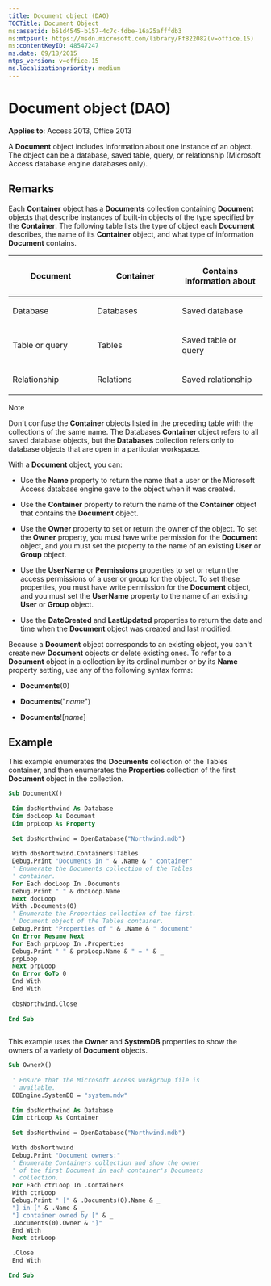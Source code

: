 ```yaml
---
title: Document object (DAO)
TOCTitle: Document Object
ms:assetid: b51d4545-b157-4c7c-fdbe-16a25afffdb3
ms:mtpsurl: https://msdn.microsoft.com/library/Ff822082(v=office.15)
ms:contentKeyID: 48547247
ms.date: 09/18/2015
mtps_version: v=office.15
ms.localizationpriority: medium
---
```


# Document object (DAO)

**Applies to**: Access 2013, Office 2013

A **Document** object includes information about one instance of an object. The object can be a database, saved table, query, or relationship (Microsoft Access database engine databases only).

## Remarks

Each **Container** object has a **Documents** collection containing **Document** objects that describe instances of built-in objects of the type specified by the **Container**. The following table lists the type of object each **Document** describes, the name of its **Container** object, and what type of information **Document** contains.

<table>
<colgroup>
<col style="width: 33%" />
<col style="width: 33%" />
<col style="width: 33%" />
</colgroup>
<thead>
<tr class="header">
<th><p>Document</p></th>
<th><p>Container</p></th>
<th><p>Contains information about</p></th>
</tr>
</thead>
<tbody>
<tr class="odd">
<td><p>Database</p></td>
<td><p>Databases</p></td>
<td><p>Saved database</p></td>
</tr>
<tr class="even">
<td><p>Table or query</p></td>
<td><p>Tables</p></td>
<td><p>Saved table or query</p></td>
</tr>
<tr class="odd">
<td><p>Relationship</p></td>
<td><p>Relations</p></td>
<td><p>Saved relationship</p></td>
</tr>
</tbody>
</table>

> [!NOTE]
> Don't confuse the **Container** objects listed in the preceding table with the collections of the same name. The Databases **Container** object refers to all saved database objects, but the **Databases** collection refers only to database objects that are open in a particular workspace.

With a **Document** object, you can:

- Use the **Name** property to return the name that a user or the Microsoft Access database engine gave to the object when it was created.

- Use the **Container** property to return the name of the **Container** object that contains the **Document** object.

- Use the **Owner** property to set or return the owner of the object. To set the **Owner** property, you must have write permission for the **Document** object, and you must set the property to the name of an existing **User** or **Group** object.

- Use the **UserName** or **Permissions** properties to set or return the access permissions of a user or group for the object. To set these properties, you must have write permission for the **Document** object, and you must set the **UserName** property to the name of an existing **User** or **Group** object.

- Use the **DateCreated** and **LastUpdated** properties to return the date and time when the **Document** object was created and last modified.

Because a **Document** object corresponds to an existing object, you can't create new **Document** objects or delete existing ones. To refer to a **Document** object in a collection by its ordinal number or by its **Name** property setting, use any of the following syntax forms:

- **Documents**(0)

- **Documents**("*name*")

- **Documents**\!\[*name*\]

## Example

This example enumerates the **Documents** collection of the Tables container, and then enumerates the **Properties** collection of the first **Document** object in the collection.

```vb 
Sub DocumentX() 
 
 Dim dbsNorthwind As Database 
 Dim docLoop As Document 
 Dim prpLoop As Property 
 
 Set dbsNorthwind = OpenDatabase("Northwind.mdb") 
 
 With dbsNorthwind.Containers!Tables 
 Debug.Print "Documents in " & .Name & " container" 
 ' Enumerate the Documents collection of the Tables 
 ' container. 
 For Each docLoop In .Documents 
 Debug.Print " " & docLoop.Name 
 Next docLoop 
 With .Documents(0) 
 ' Enumerate the Properties collection of the first. 
 ' Document object of the Tables container. 
 Debug.Print "Properties of " & .Name & " document" 
 On Error Resume Next 
 For Each prpLoop In .Properties 
 Debug.Print " " & prpLoop.Name & " = " & _ 
 prpLoop 
 Next prpLoop 
 On Error GoTo 0 
 End With 
 End With 
 
 dbsNorthwind.Close 
 
End Sub 
 
```


This example uses the **Owner** and **SystemDB** properties to show the owners of a variety of **Document** objects.

```vb 
Sub OwnerX() 
 
 ' Ensure that the Microsoft Access workgroup file is 
 ' available. 
 DBEngine.SystemDB = "system.mdw" 
 
 Dim dbsNorthwind As Database 
 Dim ctrLoop As Container 
 
 Set dbsNorthwind = OpenDatabase("Northwind.mdb") 
 
 With dbsNorthwind 
 Debug.Print "Document owners:" 
 ' Enumerate Containers collection and show the owner 
 ' of the first Document in each container's Documents 
 ' collection. 
 For Each ctrLoop In .Containers 
 With ctrLoop 
 Debug.Print " [" & .Documents(0).Name & _ 
 "] in [" & .Name & _ 
 "] container owned by [" & _ 
 .Documents(0).Owner & "]" 
 End With 
 Next ctrLoop 
 
 .Close 
 End With 
 
End Sub 
 
```

